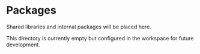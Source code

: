 # Packages

Shared libraries and internal packages will be placed here.

This directory is currently empty but configured in the workspace for future development.